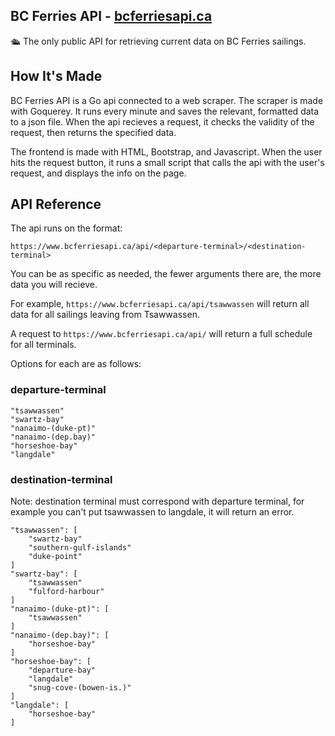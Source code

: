 ## BC Ferries API - [bcferriesapi.ca](https://bcferriesapi.ca)

🛳 The only public API for retrieving current data on BC Ferries sailings.

## How It's Made

BC Ferries API is a Go api connected to a web scraper. The scraper is made with Goquerey. It runs every minute and saves the relevant, formatted data to a json file. When the api recieves a request, it checks the validity of the request, then returns the specified data.

The frontend is made with HTML, Bootstrap, and Javascript. When the user hits the request button, it runs a small script that calls the api with the user's request, and displays the info on the page.

## API Reference

The api runs on the format:

`https://www.bcferriesapi.ca/api/<departure-terminal>/<destination-terminal>`

You can be as specific as needed, the fewer arguments there are, the more data you will recieve.

For example, `https://www.bcferriesapi.ca/api/tsawwassen` will return all data for all sailings leaving from Tsawwassen.

A request to `https://www.bcferriesapi.ca/api/` will return a full schedule for all terminals.

Options for each are as follows:

### departure-terminal

```
"tsawwassen"
"swartz-bay"
"nanaimo-(duke-pt)"
"nanaimo-(dep.bay)"
"horseshoe-bay"
"langdale"
```

### destination-terminal

Note: destination terminal must correspond with departure terminal, for example you can't put tsawwassen to langdale, it will return an error.

```
"tsawwassen": [
    "swartz-bay"
    "southern-gulf-islands"
    "duke-point"
]
"swartz-bay": [
    "tsawwassen"
    "fulford-harbour"
]
"nanaimo-(duke-pt)": [
    "tsawwassen"
]
"nanaimo-(dep.bay)": [
    "horseshoe-bay"
]
"horseshoe-bay": [
    "departure-bay"
    "langdale"
    "snug-cove-(bowen-is.)"
]
"langdale": [
    "horseshoe-bay"
]
```
